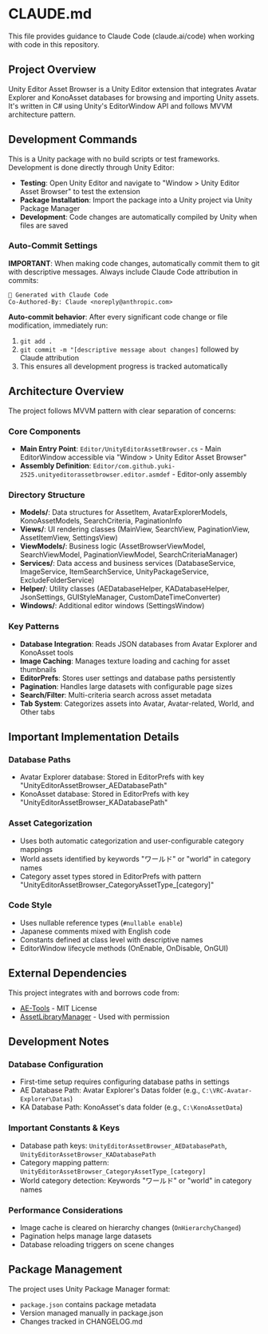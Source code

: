 # CLAUDE.md

This file provides guidance to Claude Code (claude.ai/code) when working with code in this repository.

## Project Overview

Unity Editor Asset Browser is a Unity Editor extension that integrates Avatar Explorer and KonoAsset databases for browsing and importing Unity assets. It's written in C# using Unity's EditorWindow API and follows MVVM architecture pattern.

## Development Commands

This is a Unity package with no build scripts or test frameworks. Development is done directly through Unity Editor:

- **Testing**: Open Unity Editor and navigate to "Window > Unity Editor Asset Browser" to test the extension
- **Package Installation**: Import the package into a Unity project via Unity Package Manager
- **Development**: Code changes are automatically compiled by Unity when files are saved

### Auto-Commit Settings
**IMPORTANT**: When making code changes, automatically commit them to git with descriptive messages. Always include Claude Code attribution in commits:

```
🤖 Generated with Claude Code
Co-Authored-By: Claude <noreply@anthropic.com>
```

**Auto-commit behavior**: After every significant code change or file modification, immediately run:
1. `git add .`
2. `git commit -m "[descriptive message about changes]` followed by Claude attribution
3. This ensures all development progress is tracked automatically

## Architecture Overview

The project follows MVVM pattern with clear separation of concerns:

### Core Components
- **Main Entry Point**: `Editor/UnityEditorAssetBrowser.cs` - Main EditorWindow accessible via "Window > Unity Editor Asset Browser"
- **Assembly Definition**: `Editor/com.github.yuki-2525.unityeditorassetbrowser.editor.asmdef` - Editor-only assembly

### Directory Structure
- **Models/**: Data structures for AssetItem, AvatarExplorerModels, KonoAssetModels, SearchCriteria, PaginationInfo
- **Views/**: UI rendering classes (MainView, SearchView, PaginationView, AssetItemView, SettingsView)
- **ViewModels/**: Business logic (AssetBrowserViewModel, SearchViewModel, PaginationViewModel, SearchCriteriaManager)
- **Services/**: Data access and business services (DatabaseService, ImageService, ItemSearchService, UnityPackageService, ExcludeFolderService)
- **Helper/**: Utility classes (AEDatabaseHelper, KADatabaseHelper, JsonSettings, GUIStyleManager, CustomDateTimeConverter)
- **Windows/**: Additional editor windows (SettingsWindow)

### Key Patterns
- **Database Integration**: Reads JSON databases from Avatar Explorer and KonoAsset tools
- **Image Caching**: Manages texture loading and caching for asset thumbnails
- **EditorPrefs**: Stores user settings and database paths persistently
- **Pagination**: Handles large datasets with configurable page sizes
- **Search/Filter**: Multi-criteria search across asset metadata
- **Tab System**: Categorizes assets into Avatar, Avatar-related, World, and Other tabs

## Important Implementation Details

### Database Paths
- Avatar Explorer database: Stored in EditorPrefs with key "UnityEditorAssetBrowser_AEDatabasePath"
- KonoAsset database: Stored in EditorPrefs with key "UnityEditorAssetBrowser_KADatabasePath"

### Asset Categorization
- Uses both automatic categorization and user-configurable category mappings
- World assets identified by keywords "ワールド" or "world" in category names
- Category asset types stored in EditorPrefs with pattern "UnityEditorAssetBrowser_CategoryAssetType_[category]"

### Code Style
- Uses nullable reference types (`#nullable enable`)
- Japanese comments mixed with English code
- Constants defined at class level with descriptive names
- EditorWindow lifecycle methods (OnEnable, OnDisable, OnGUI)

## External Dependencies

This project integrates with and borrows code from:
- [AE-Tools](https://github.com/puk06/AE-Tools) - MIT License
- [AssetLibraryManager](https://github.com/MAIOTAchannel/AssetLibraryManager) - Used with permission

## Development Notes

### Database Configuration
- First-time setup requires configuring database paths in settings
- AE Database Path: Avatar Explorer's Datas folder (e.g., `C:\VRC-Avatar-Explorer\Datas`)
- KA Database Path: KonoAsset's data folder (e.g., `C:\KonoAssetData`)

### Important Constants & Keys
- Database path keys: `UnityEditorAssetBrowser_AEDatabasePath`, `UnityEditorAssetBrowser_KADatabasePath`
- Category mapping pattern: `UnityEditorAssetBrowser_CategoryAssetType_[category]`
- World category detection: Keywords "ワールド" or "world" in category names

### Performance Considerations
- Image cache is cleared on hierarchy changes (`OnHierarchyChanged`)
- Pagination helps manage large datasets
- Database reloading triggers on scene changes

## Package Management

The project uses Unity Package Manager format:
- `package.json` contains package metadata
- Version managed manually in package.json  
- Changes tracked in CHANGELOG.md